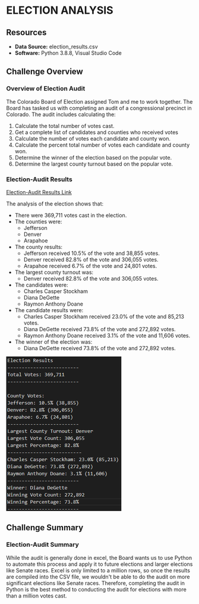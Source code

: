 # ELECTION ANALYSIS
## Resources

- **Data Source:** election_results.csv
- **Software:** Python 3.8.8, Visual Studio Code

## Challenge Overview

### Overview of Election Audit

The Colorado Board of Election assigned Tom and me to work together. The Board has tasked us with completing an audit of a congressional precinct in Colorado.  The audit includes calculating the:

1) Calculate the total number of votes cast.
2) Get a complete list of candidates and counties who received votes
3) Calculate the number of votes each candidate and county won.
4) Calculate the percent total number of votes each candidate and county won.
5) Determine the winner of the election based on the popular vote.
6) Determine the largest county turnout based on the popular vote. 

### Election-Audit Results 

[Election-Audit Results Link](analysis/election_analysis.txt)

The analysis of the election shows that:

- There were 369,711 votes cast in the election.
- The counties were:
  - Jefferson
  - Denver
  - Arapahoe
- The county results:
  - Jefferson received 10.5% of the vote and 38,855 votes.
  - Denver received 82.8% of the vote and 306,055 votes.
  - Arapahoe received 6.7% of the vote and 24,801 votes.
- The largest county turnout was:
  - Denver received 82.8% of the vote and 306,055 votes.
- The candidates were:
  - Charles Casper Stockham
  - Diana DeGette
  - Raymon Anthony Doane 
- The candidate results were:
  - Charles Casper Stockham received 23.0% of the vote and 85,213 votes.
  - Diana DeGette received 73.8% of the vote and 272,892 votes.
  - Raymon Anthony Doane received 3.1% of the vote and 11,606 votes.
- The winner of the election was:
  - Diana DeGette received 73.8% of the vote and 272,892 votes.

![Results Summary](Resources/Results_from_python.PNG)

## Challenge Summary

### Election-Audit Summary

While the audit is generally done in excel, the Board wants us to use Python to automate this process and apply it to future elections and larger elections like Senate races. Excel is only limited to a million rows, so once the results are compiled into the CSV file, we wouldn't be able to do the audit on more significant elections like Senate races. Therefore, completing the audit in Python is the best method to conducting the audit for elections with more than a million votes cast.



